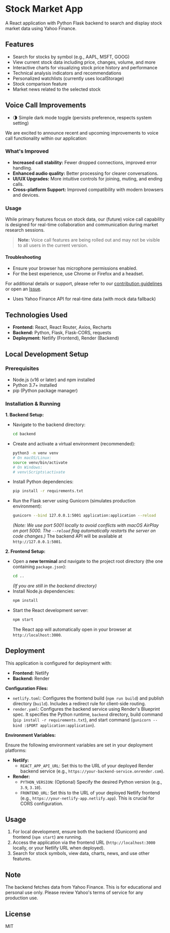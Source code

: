 # Stock Market App

A React application with Python Flask backend to search and display stock market data using Yahoo Finance.

## Features

- Search for stocks by symbol (e.g., AAPL, MSFT, GOOG)
- View current stock data including price, changes, volume, and more
- Interactive charts for visualizing stock price history and performance
- Technical analysis indicators and recommendations
- Personalized watchlists (currently uses localStorage)
- Stock comparison feature
- Market news related to the selected stock
## Voice Call Improvements
- 🌗 Simple dark mode toggle (persists preference, respects system setting)


We are excited to announce recent and upcoming improvements to voice call functionality within our application:

### What's Improved
- **Increased call stability:** Fewer dropped connections, improved error handling.
- **Enhanced audio quality:** Better processing for clearer conversations.
- **UI/UX Upgrades:** More intuitive controls for joining, muting, and ending calls.
- **Cross-platform Support:** Improved compatibility with modern browsers and devices.

### Usage

While primary features focus on stock data, our (future) voice call capability is designed for real-time collaboration and communication during market research sessions.

> **Note:** Voice call features are being rolled out and may not be visible to all users in the current version.

#### Troubleshooting

- Ensure your browser has microphone permissions enabled.
- For the best experience, use Chrome or Firefox and a headset.

For additional details or support, please refer to our [contribution guidelines](CONTRIBUTING.md) or open an [Issue](https://github.com/[REPO]/issues).

- Uses Yahoo Finance API for real-time data (with mock data fallback)

## Technologies Used

- **Frontend:** React, React Router, Axios, Recharts
- **Backend:** Python, Flask, Flask-CORS, requests
- **Deployment:** Netlify (Frontend), Render (Backend)

## Local Development Setup

### Prerequisites

- Node.js (v16 or later) and npm installed
- Python 3.7+ installed
- pip (Python package manager)

### Installation & Running

**1. Backend Setup:**

   - Navigate to the backend directory:
     ```bash
     cd backend
     ```
   - Create and activate a virtual environment (recommended):
     ```bash
     python3 -m venv venv
     # On macOS/Linux:
     source venv/bin/activate
     # On Windows:
     # venv\Scripts\activate
     ```
   - Install Python dependencies:
     ```bash
     pip install -r requirements.txt
     ```
   - Run the Flask server using Gunicorn (simulates production environment):
     ```bash
     gunicorn --bind 127.0.0.1:5001 application:application --reload
     ```
     *(Note: We use port 5001 locally to avoid conflicts with macOS AirPlay on port 5000. The `--reload` flag automatically restarts the server on code changes.)*
     The backend API will be available at `http://127.0.0.1:5001`.

**2. Frontend Setup:**

   - Open a **new terminal** and navigate to the project root directory (the one containing `package.json`):
     ```bash
     cd .. 
     ```
     *(If you are still in the backend directory)*
   - Install Node.js dependencies:
     ```bash
     npm install
     ```
   - Start the React development server:
     ```bash
     npm start
     ```
     The React app will automatically open in your browser at `http://localhost:3000`.

## Deployment

This application is configured for deployment with:
- **Frontend:** Netlify
- **Backend:** Render

**Configuration Files:**

- `netlify.toml`: Configures the frontend build (`npm run build`) and publish directory (`build`). Includes a redirect rule for client-side routing.
- `render.yaml`: Configures the backend service using Render's Blueprint spec. It specifies the Python runtime, `backend` directory, build command (`pip install -r requirements.txt`), and start command (`gunicorn --bind :$PORT application:application`).

**Environment Variables:**

Ensure the following environment variables are set in your deployment platforms:

- **Netlify:**
    - `REACT_APP_API_URL`: Set this to the URL of your deployed Render backend service (e.g., `https://your-backend-service.onrender.com`).
- **Render:**
    - `PYTHON_VERSION`: (Optional) Specify the desired Python version (e.g., `3.9`, `3.10`).
    - `FRONTEND_URL`: Set this to the URL of your deployed Netlify frontend (e.g., `https://your-netlify-app.netlify.app`). This is crucial for CORS configuration.

## Usage

1. For local development, ensure both the backend (Gunicorn) and frontend (`npm start`) are running.
2. Access the application via the frontend URL (`http://localhost:3000` locally, or your Netlify URL when deployed).
3. Search for stock symbols, view data, charts, news, and use other features.

## Note

The backend fetches data from Yahoo Finance. This is for educational and personal use only. Please review Yahoo's terms of service for any production use.

## License

MIT 
